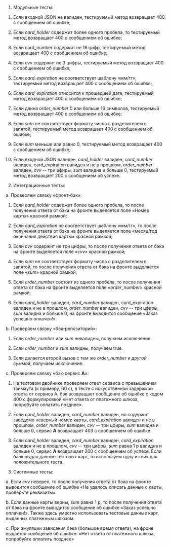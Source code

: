 1.  Модульные тесты:

1)  Если входной JSON не валиден, тестируемый метод возвращает 400 с сообщением об ошибке;

2)  Если *card_holder* содержит более одного пробела, то тестируемый метод возвращает 400 с сообщением об ошибке;

3)  Если card_number содержит не 16 цифр, тестируемый метод возвращает 400 с сообщением об ошибке;

4)  Если cvv содержит не 3 цифры, тестируемый метод возвращает 400 с  сообщением об ошибке;

5)  Если *card_expiration* не соответствует шаблону «мм/гг», тестируемый метод возвращает 400 с сообщением об ошибке;

6)  Если *card_expiration* относится к прошедшей дате, тестируемый метод  возвращает 400 с сообщением об ошибке;

7)  Если длина *order_number* 0 или больше 16 символов, тестируемый метод возвращает 400 с сообщением об ошибке;

8)  Если *sum* не соответствует формату числа с разделителем в запятой, тестируемый метод возвращает 400 с сообщением об ошибке;

9)  Если *sum* меньше или равно 0, тестируемый метод возвращает 400 с сообщением об ошибке;

10) Если входной JSON валиден, *card_holder* валиден, *card_number* валиден, card_expiration валиден и не в прошлом, *order_number* валиден, *cvv* -- три цфиры, *sum* валидна и больше 0, тестируемый метод возвращает 200 с сообщением об успехе.


2.  Интеграционные тесты:

a.  Проверяем связку «фронт-бэк»:

1) Если *card_holder* содержит более одного пробела, то после получения ответа от бэка на фронте выделяется поле «Номер карты» красной рамкой;

2) Если *card_expiration* не соответствует шаблону «мм/гг», то после получения ответа от бэка на фронте выделяется поле «месяц/год окончания действия карты» красной рамкой;

3) Если *cvv* содержит не три цифры, то после получения ответа от бэка на фронте выделяется поле «*cvv*» красной рамкой;

4) Если *sum* не соответствует формату числа с разделителем в запятой, то после получения ответа от бэка на фронте выделяется поле «*sum*» красной рамкой;

5) Если *order_number* состоит из одного пробела, то после получения ответа от бэка на фронте выделяется поле «*order_number*» красной рамкой;

6) Если *card_holder* валиден, *card_number* валиден, card_expiration валиден и не в прошлом, *order_number* валиден, *cvv* -- три цфиры, *sum* валидна и больше 0, на фронте выводится сообщение «Заказ успешно оплачен!».

b.  Проверяем связку «бэк-репозиторий»:

1)  Если *order_number* или *sum* невалидны, получаем исключение.

2)  Если *order_number* и *sum* валидны, получаем true.

3)  Если делается второй вызов с тем же *order_number* и *другой суммой*, получаем исключение.

c.  Проверяем связку «бэк-сервис **A**»:

1)  На тестовом двойнике проверяем ответ сервиса с превышением таймаута     (к примеру, 60 с), в тесте с искусственной задержкой ответа от сервиса А, бэк возвращает сообщение об ошибке с кодом 400 с формулировкой «Нет ответа от платежного шлюза, попробуйте оплатить позднее».

2)  Если *card_holder* валиден, *card_number* валиден, но содержит заведомо неверный номер карты, *card_expiration* валиден и не в прошлом, *order_number* валиден, *cvv* -- три цфиры, *sum* валидна и больше 0, сервис **A** возвращает 403 с сообщением об ошибке.

3)  Если *card_holder* валиден, *card_number* валиден, *card_expiration* валиден и не в прошлом, *cvv* -- три цифры, *sum* равна 1 р валидна  и больше 0, сервис **A** возвращает 200 с сообщением об успехе. Если банк выдал данные тестовых карт, то используем одну из них для положительного теста.

3.  Системные тесты:

a.  Если *cvv* неверен, то после получения ответа от бэка на фронте выводится сообщение об ошибке «Не удалось списать данные с карты, проверьте реквизиты».

b.  Если данные карты верны, sum равна 1 р, то после получения ответа от бэка на фронте выводится сообщение об ошибке «Заказ успешно оплачен!». Также здесь уместно использовать тестовые данные карт, выданных платежным шлюзом.

c.  При эмуляции зависания бэка (большое время ответа), на фроне выдается сообщение об ошибке: «Нет ответа от платежного шлюза, попробуйте оплатить позднее»
